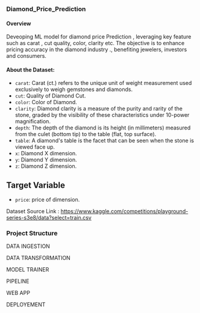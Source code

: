 ### Diamond_Price_Prediction 

#### Overview

Deveoping ML model for diamond price Prediction , leveraging key feature such as carat , cut quality, color, clarity etc. 
The objective is to enhance pricing accuracy in the diamond industry ., benefiting jewelers, investors and consumers.


#### About  the Dataset:

- `carat`: Carat (ct.) refers to the unique unit of weight measurement used exclusively to weigh gemstones and diamonds.
- `cut`: Quality of Diamond Cut.
- `color`: Color of Diamond.
- `clarity`: Diamond clarity is a measure of the purity and rarity of the stone, graded by the visibility of these characteristics under 10-power magnification.
- `depth`: The depth of the diamond is its height (in millimeters) measured from the culet (bottom tip) to the table (flat, top surface).
- `table`: A diamond's table is the facet that can be seen when the stone is viewed face up.
- `x`: Diamond X dimension.
- `y`: Diamond Y dimension.
- `z`: Diamond Z dimension.

## Target Variable
- `price`: price of  dimension.

Dataset Source Link : https://www.kaggle.com/competitions/playground-series-s3e8/data?select=train.csv



### Project Structure

DATA INGESTION 

DATA TRANSFORMATION

MODEL TRAINER

PIPELINE

WEB APP

DEPLOYEMENT



